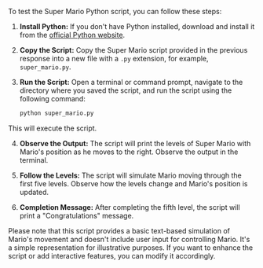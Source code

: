 To test the Super Mario Python script, you can follow these steps:

1. **Install Python:**
   If you don't have Python installed, download and install it from the [official Python website](https://www.python.org/).

2. **Copy the Script:**
   Copy the Super Mario script provided in the previous response into a new file with a `.py` extension, for example, `super_mario.py`.

3. **Run the Script:**
   Open a terminal or command prompt, navigate to the directory where you saved the script, and run the script using the following command:

   ```bash
   python super_mario.py
This will execute the script. 

 4.   **Observe the Output:**
    The script will print the levels of Super Mario with Mario's position as he moves to the right. Observe the output in the terminal.

 5.   **Follow the Levels:**
    The script will simulate Mario moving through the first five levels. Observe how the levels change and Mario's position is updated.

 6.   **Completion Message:**
    After completing the fifth level, the script will print a "Congratulations" message.

Please note that this script provides a basic text-based simulation of Mario's movement and doesn't include user input for controlling Mario. It's a simple representation for illustrative purposes. If you want to enhance the script or add interactive features, you can modify it accordingly.

